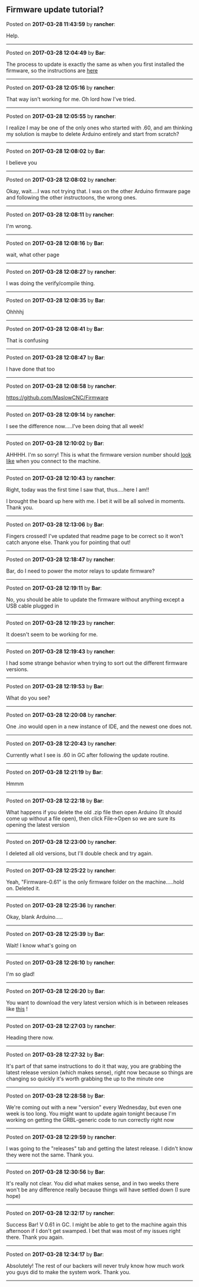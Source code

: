 ## Firmware update tutorial?
Posted on **2017-03-28 11:43:59** by **rancher**:

Help.

---

Posted on **2017-03-28 12:04:49** by **Bar**:

The process to update is exactly the same as when you first installed the firmware, so the instructions are [here](https://github.com/MaslowCNC/Firmware/wiki/Firmware-Setup)

---

Posted on **2017-03-28 12:05:16** by **rancher**:

That way isn't working for me.  Oh lord how I've tried.

---

Posted on **2017-03-28 12:05:55** by **rancher**:

I realize I may be one of the only ones who started with .60, and am thinking my solution is maybe to delete Arduino entirely and start from scratch?

---

Posted on **2017-03-28 12:08:02** by **Bar**:

I believe you

---

Posted on **2017-03-28 12:08:02** by **rancher**:

Okay, wait....I was not trying that.  I was on the other Arduino firmware page and following the other instructoons, the wrong ones.

---

Posted on **2017-03-28 12:08:11** by **rancher**:

I'm wrong.

---

Posted on **2017-03-28 12:08:16** by **Bar**:

wait, what other page

---

Posted on **2017-03-28 12:08:27** by **rancher**:

I was doing the verify/compile thing.

---

Posted on **2017-03-28 12:08:35** by **Bar**:

Ohhhhj

---

Posted on **2017-03-28 12:08:41** by **Bar**:

That is confusing

---

Posted on **2017-03-28 12:08:47** by **Bar**:

I have done that too

---

Posted on **2017-03-28 12:08:58** by **rancher**:

https://github.com/MaslowCNC/Firmware

---

Posted on **2017-03-28 12:09:14** by **rancher**:

I see the difference now.....I've been doing that all week!

---

Posted on **2017-03-28 12:10:02** by **Bar**:

AHHHH. I'm so sorry! This is what the firmware version number should  [look like](../../images/fU/sz/fUsz_firmwareversion.jpg.jpg) when you connect to the machine.

---

Posted on **2017-03-28 12:10:43** by **rancher**:

Right, today was the first time I saw that, thus....here I am!!



I brought the board up here with me.  I bet it will be all solved in moments.  Thank you.

---

Posted on **2017-03-28 12:13:06** by **Bar**:

Fingers crossed! I've updated that readme page to be correct so it won't catch anyone else. Thank you for pointing that out!

---

Posted on **2017-03-28 12:18:47** by **rancher**:

Bar, do I need to power the motor relays to update firmware?

---

Posted on **2017-03-28 12:19:11** by **Bar**:

No, you should be able to update the firmware without anything except a USB cable plugged in

---

Posted on **2017-03-28 12:19:23** by **rancher**:

It doesn't seem to be working for me.

---

Posted on **2017-03-28 12:19:43** by **rancher**:

I had some strange behavior when trying to sort out the different firmware versions.

---

Posted on **2017-03-28 12:19:53** by **Bar**:

What do you see?

---

Posted on **2017-03-28 12:20:08** by **rancher**:

One .ino would open in a new instance of IDE, and the newest one does not.

---

Posted on **2017-03-28 12:20:43** by **rancher**:

Currently what I see is .60 in GC after following the update routine.

---

Posted on **2017-03-28 12:21:19** by **Bar**:

Hmmm

---

Posted on **2017-03-28 12:22:18** by **Bar**:

What happens if you delete the old .zip file then open Arduino (It should come up without a file open), then click File->Open so we are sure its opening the latest version

---

Posted on **2017-03-28 12:23:00** by **rancher**:

I deleted all old versions, but I'll double check and try again.

---

Posted on **2017-03-28 12:25:22** by **rancher**:

Yeah, "Firmware-0.61" is the only firmware folder on the machine.....hold on.  Deleted it.

---

Posted on **2017-03-28 12:25:36** by **rancher**:

Okay, blank Arduino.....

---

Posted on **2017-03-28 12:25:39** by **Bar**:

Wait! I know what's going on

---

Posted on **2017-03-28 12:26:10** by **rancher**:

I'm so glad!

---

Posted on **2017-03-28 12:26:20** by **Bar**:

You want to download the very latest version which is in between releases like  [this](../../images/Ox/TT/OxTT_download.jpg.jpg) !

---

Posted on **2017-03-28 12:27:03** by **rancher**:

Heading there now.

---

Posted on **2017-03-28 12:27:32** by **Bar**:

It's part of that same instructions to do it that way, you are grabbing the latest release version (which makes sense), right now because so things are changing so quickly it's worth grabbing the up to the minute one

---

Posted on **2017-03-28 12:28:58** by **Bar**:

We're coming out with a new "version" every Wednesday, but even one week is too long. You might want to update again tonight because I'm working on getting the GRBL-generic code to run correctly right  now

---

Posted on **2017-03-28 12:29:59** by **rancher**:

I was going to the "releases" tab and getting the latest release.  I didn't know they were not the same.  Thank you.

---

Posted on **2017-03-28 12:30:56** by **Bar**:

It's really not clear. You did what makes sense, and in two weeks there won't be any difference really because things will have settled down (I sure hope)

---

Posted on **2017-03-28 12:32:17** by **rancher**:

Success Bar!  V 0.61 in GC.  I might be able to get to the machine again this afternoon if I don't get swamped.  I bet that was most of my issues right there.  Thank you again.

---

Posted on **2017-03-28 12:34:17** by **Bar**:

Absolutely! The rest of our backers will never truly know how much work you guys did to make the system work. Thank you.

---

